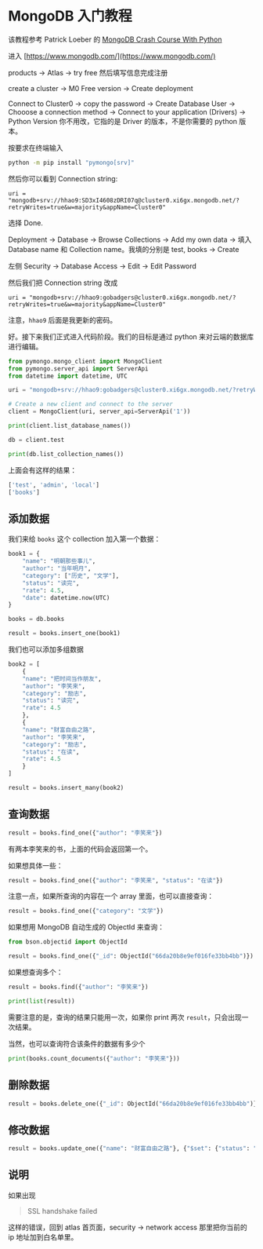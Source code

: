 # MongoDB 入门教程

该教程参考 Patrick Loeber 的 [MongoDB Crash Course With Python](https://www.python-engineer.com/posts/python-mongodb-crashcourse/)

进入 [https://www.mongodb.com/](https://www.mongodb.com/)

products -> Atlas -> try free 然后填写信息完成注册

create a cluster -> M0 Free version -> Create deployment 

Connect to Cluster0 -> copy the password -> Create Database User -> Chooose a connection method -> Connect to your application (Drivers) -> Python Version 你不用改，它指的是 Driver 的版本，不是你需要的 python 版本。

按要求在终端输入

```bash
python -m pip install "pymongo[srv]"
```

然后你可以看到 Connection string:

```
uri = "mongodb+srv://hhao9:SD3xI4608zDRI07q@cluster0.xi6gx.mongodb.net/?retryWrites=true&w=majority&appName=Cluster0"
```

选择 Done. 

Deployment -> Database -> Browse Collections -> Add my own data -> 填入 Database name 和 Collection name。我填的分别是 test, books -> Create 

左侧 Security -> Database Access -> Edit -> Edit Password 

然后我们把 Connection string 改成

```
uri = "mongodb+srv://hhao9:gobadgers@cluster0.xi6gx.mongodb.net/?retryWrites=true&w=majority&appName=Cluster0"
```

注意，`hhao9` 后面是我更新的密码。

好。接下来我们正式进入代码阶段。我们的目标是通过 python 来对云端的数据库进行编辑。

```py
from pymongo.mongo_client import MongoClient
from pymongo.server_api import ServerApi
from datetime import datetime, UTC

uri = "mongodb+srv://hhao9:gobadgers@cluster0.xi6gx.mongodb.net/?retryWrites=true&w=majority&appName=Cluster0"

# Create a new client and connect to the server
client = MongoClient(uri, server_api=ServerApi('1'))

print(client.list_database_names())

db = client.test 

print(db.list_collection_names())
```

上面会有这样的结果：

```sh
['test', 'admin', 'local']
['books']
```

## 添加数据

我们来给 `books` 这个 collection 加入第一个数据：

```py
book1 = {
	"name": "明朝那些事儿",
	"author": "当年明月",
	"category": ["历史", "文学"],
	"status": "读完",
	"rate": 4.5,
    "date": datetime.now(UTC)
}

books = db.books 

result = books.insert_one(book1)
```

我们也可以添加多组数据

```py
book2 = [
    {
	"name": "把时间当作朋友",
	"author": "李笑来",
	"category": "励志",
	"status": "读完",
	"rate": 4.5
    },
    {
	"name": "财富自由之路",
	"author": "李笑来",
	"category": "励志",
	"status": "在读",
	"rate": 4.5
    }
]

result = books.insert_many(book2)
```

## 查询数据

```py
result = books.find_one({"author": "李笑来"})
```

有两本李笑来的书，上面的代码会返回第一个。

如果想具体一些：

```py
result = books.find_one({"author": "李笑来", "status": "在读"})
```

注意一点，如果所查询的内容在一个 array 里面，也可以直接查询：

```py
result = books.find_one({"category": "文学"})
```

如果想用 MongoDB 自动生成的 ObjectId 来查询：

```py
from bson.objectid import ObjectId

result = books.find_one({"_id": ObjectId("66da20b8e9ef016fe33bb4bb")})
```

如果想查询多个：

```py
result = books.find({"author": "李笑来"})

print(list(result))
```

需要注意的是，查询的结果只能用一次，如果你  print 两次 `result`，只会出现一次结果。

当然，也可以查询符合该条件的数据有多少个

```py
print(books.count_documents({"author": "李笑来"}))
```

## 删除数据

```py
result = books.delete_one({"_id": ObjectId("66da20b8e9ef016fe33bb4bb")})
```

## 修改数据

```py
result = books.update_one({"name": "财富自由之路"}, {"$set": {"status": "读完"}})
```

## 说明

如果出现

>SSL handshake failed

这样的错误，回到 atlas 首页面，security -> network access 那里把你当前的 ip 地址加到白名单里。






